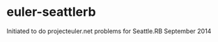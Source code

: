 euler-seattlerb
===============

Initiated to do projecteuler.net problems for Seattle.RB September 2014
